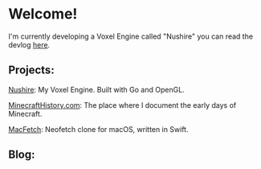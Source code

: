 Welcome!
========

I'm currently developing a Voxel Engine called "Nushire" you can read the devlog [here](/tags/nushire/).


Projects:
---------

[Nushire](/tags/nushire/): My Voxel Engine. Built with Go and OpenGL.

[MinecraftHistory.com](https://minecrafthistory.com): The place where I document the early days of Minecraft.

[MacFetch](https://github.com/nushiredev/macfetch): Neofetch clone for macOS, written in Swift.

Blog:
---------